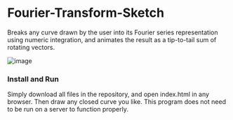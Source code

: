 # Fourier-Transform-Sketch
Breaks any curve drawn by the user into its Fourier series representation using numeric integration, and animates the result as a tip-to-tail sum of rotating vectors.

![image](https://github.com/Anthony-Gambale/Fourier-Transform-Sketch/blob/main/screenshot1.png)

### Install and Run

Simply download all files in the repository, and open index.html in any browser. Then
draw any closed curve you like. This program does not need to be run on a server to
function properly.

